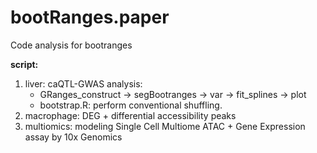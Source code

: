 # bootRanges.paper
Code analysis for bootranges

**script:**
1. liver: caQTL-GWAS analysis: 
   * GRanges_construct -> segBootranges -> var -> fit_splines -> plot
   * bootstrap.R: perform conventional shuffling.
2. macrophage: DEG + differential accessibility peaks
3. multiomics: modeling Single Cell Multiome ATAC + Gene Expression assay by 10x Genomics
